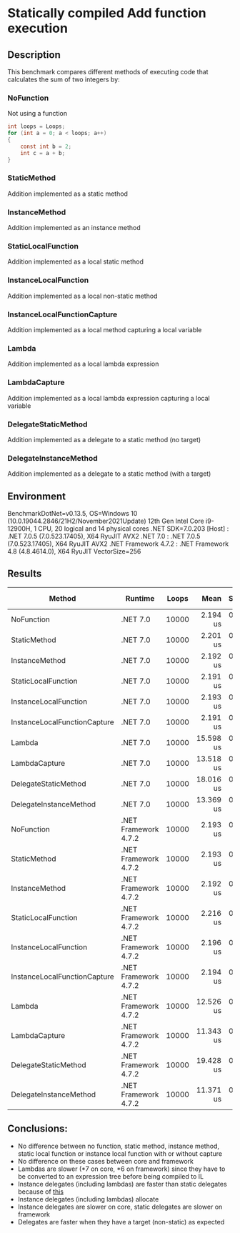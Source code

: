 # Statically compiled Add function execution

## Description
This benchmark compares different methods of executing code that calculates the sum of two integers by:
### NoFunction
Not using a function
```csharp
int loops = Loops;
for (int a = 0; a < loops; a++)
{
    const int b = 2;
    int c = a + b;
}
```
### StaticMethod
Addition implemented as a static method
### InstanceMethod
Addition implemented as an instance method
### StaticLocalFunction
Addition implemented as a local static method
### InstanceLocalFunction
Addition implemented as a local non-static method
### InstanceLocalFunctionCapture
Addition implemented as a local method capturing a local variable
### Lambda
Addition implemented as a local lambda expression
### LambdaCapture
Addition implemented as a local lambda expression capturing a local variable
### DelegateStaticMethod
Addition implemented as a delegate to a static method (no target)
### DelegateInstanceMethod
Addition implemented as a delegate to a static method (with a target)

## Environment
<p>BenchmarkDotNet=v0.13.5, OS=Windows 10 (10.0.19044.2846/21H2/November2021Update)
12th Gen Intel Core i9-12900H, 1 CPU, 20 logical and 14 physical cores
.NET SDK=7.0.203
  [Host]               : .NET 7.0.5 (7.0.523.17405), X64 RyuJIT AVX2
  .NET 7.0             : .NET 7.0.5 (7.0.523.17405), X64 RyuJIT AVX2
  .NET Framework 4.7.2 : .NET Framework 4.8 (4.8.4614.0), X64 RyuJIT VectorSize=256</p>

## Results
|                       Method |              Runtime | Loops |      Mean |    StdDev | Ratio | Allocated | Alloc Ratio |
|----------------------------- |--------------------- |------ |----------:|----------:|------:|----------:|------------:|
|                   NoFunction |             .NET 7.0 | 10000 |  2.194 us | 0.0029 us |  1.00 |         - |          NA |
|                 StaticMethod |             .NET 7.0 | 10000 |  2.201 us | 0.0147 us |  1.00 |         - |          NA |
|               InstanceMethod |             .NET 7.0 | 10000 |  2.192 us | 0.0030 us |  1.00 |         - |          NA |
|          StaticLocalFunction |             .NET 7.0 | 10000 |  2.191 us | 0.0035 us |  1.00 |         - |          NA |
|        InstanceLocalFunction |             .NET 7.0 | 10000 |  2.193 us | 0.0041 us |  1.00 |         - |          NA |
| InstanceLocalFunctionCapture |             .NET 7.0 | 10000 |  2.191 us | 0.0027 us |  1.00 |         - |          NA |
|                       Lambda |             .NET 7.0 | 10000 | 15.598 us | 0.1847 us |  7.11 |         - |          NA |
|                LambdaCapture |             .NET 7.0 | 10000 | 13.518 us | 0.1165 us |  6.16 |      64 B |          NA |
|         DelegateStaticMethod |             .NET 7.0 | 10000 | 18.016 us | 0.1761 us |  8.22 |         - |          NA |
|       DelegateInstanceMethod |             .NET 7.0 | 10000 | 13.369 us | 0.0783 us |  6.10 |      64 B |          NA |
|                   NoFunction | .NET Framework 4.7.2 | 10000 |  2.193 us | 0.0053 us |  1.00 |         - |          NA |
|                 StaticMethod | .NET Framework 4.7.2 | 10000 |  2.193 us | 0.0051 us |  1.00 |         - |          NA |
|               InstanceMethod | .NET Framework 4.7.2 | 10000 |  2.192 us | 0.0032 us |  1.00 |         - |          NA |
|          StaticLocalFunction | .NET Framework 4.7.2 | 10000 |  2.216 us | 0.0402 us |  1.01 |         - |          NA |
|        InstanceLocalFunction | .NET Framework 4.7.2 | 10000 |  2.196 us | 0.0058 us |  1.00 |         - |          NA |
| InstanceLocalFunctionCapture | .NET Framework 4.7.2 | 10000 |  2.194 us | 0.0026 us |  1.00 |         - |          NA |
|                       Lambda | .NET Framework 4.7.2 | 10000 | 12.526 us | 0.2414 us |  5.74 |         - |          NA |
|                LambdaCapture | .NET Framework 4.7.2 | 10000 | 11.343 us | 0.1038 us |  5.18 |      64 B |          NA |
|         DelegateStaticMethod | .NET Framework 4.7.2 | 10000 | 19.428 us | 0.2500 us |  8.85 |         - |          NA |
|       DelegateInstanceMethod | .NET Framework 4.7.2 | 10000 | 11.371 us | 0.1170 us |  5.19 |      64 B |          NA |

## Conclusions:
- No difference between no function, static method, instance method, static local function or instance local function with or without capture
- No difference on these cases between core and framework
- Lambdas are slower (*7 on core, *6 on framework) since they have to be converted to an expression tree before being compiled to IL
- Instance delegates (including lambdas) are faster than static delegates because of [this](https://stackoverflow.com/a/42187448/446279)
- Instance delegates (including lambdas) allocate
- Instance delegates are slower on core, static delegates are slower on framework
- Delegates are faster when they have a target (non-static) as expected
